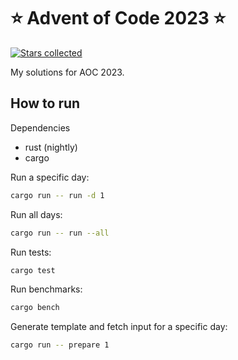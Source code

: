 # ⭐️ Advent of Code 2023 ⭐️

[![Stars collected](https://shields.io/static/v1?label=stars%20collected&message=8%20⭐&color=blue)]()

My solutions for AOC 2023.

## How to run

Dependencies

- rust (nightly)
- cargo

Run a specific day:

```bash
cargo run -- run -d 1
```

Run all days:

```bash
cargo run -- run --all
```

Run tests:

```bash
cargo test
```

Run benchmarks:

```bash
cargo bench
```

Generate template and fetch input for a specific day:

```bash
cargo run -- prepare 1
```
